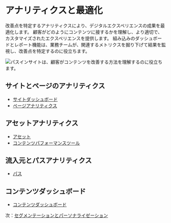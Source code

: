 # アナリティクスと最適化

改善点を特定するアナリティクスにより、デジタルエクスペリエンスの成果を最適化します。 顧客がどのようにコンテンツに接するかを理解し、より適切で、カスタマイズされたエクスペリエンスを提供します。 組み込みのダッシュボードとレポート機能は、業務チームが、関連するメトリクスを掘り下げて結果を監視し、改善点を特定するのに役立ちます。

![パスインサイトは、顧客がコンテンツを改善する方法を理解するのに役立ちます。](./analytics-and-optimization/images/01.png)

## サイトとページのアナリティクス

* [サイトダッシュボード](https://learn.liferay.com/web/guest/w/analytics-cloud/touchpoints/sites-dashboard)
* [ページアナリティクス](https://learn.liferay.com/web/guest/w/analytics-cloud/touchpoints/pages/pages)

## アセットアナリティクス

* [アセット](https://learn.liferay.com/web/guest/w/analytics-cloud/touchpoints/assets/assets)
* [コンテンツパフォーマンスツール](https://learn.liferay.com/w/dxp/content-authoring-and-management/page-performance-and-accessibility/analyze-content-metrics-using-content-performance-tool)

## 流入元とパスアナリティクス

* [パス](https://learn.liferay.com/w/analytics-cloud/touchpoints/pages/paths?p_l_back_url=%2Fsearch%3Fq%3Dtraffic&highlight=traffic)

## コンテンツダッシュボード

* [コンテンツダッシュボード](https://learn.liferay.com/w/dxp/content-authoring-and-management/content-dashboard/about-the-content-dashboard)

次：[セグメンテーションとパーソナライゼーション](./segmentation-and-personalization.md)
